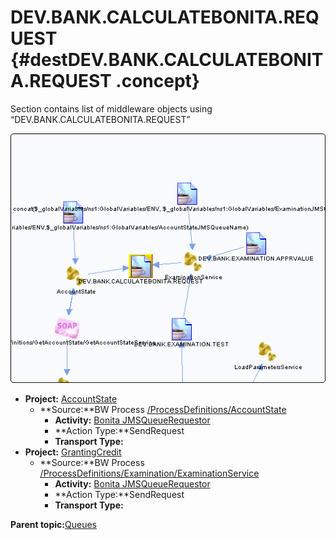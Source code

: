 # DEV.BANK.CALCULATEBONITA.REQUEST {#destDEV.BANK.CALCULATEBONITA.REQUEST .concept}

Section contains list of middleware objects using “DEV.BANK.CALCULATEBONITA.REQUEST”

![](dest_Id88.png)

-   **Project:** [AccountState](../projs/AccountState.md)
    -   **Source:**BW Process [/ProcessDefinitions/AccountState](../../../projects/AccountState/ProcessDefinitions/AccountState.process.md)
        -   **Activity:** [Bonita JMSQueueRequestor](../projs/act_87.md)
        -   **Action Type:**SendRequest
        -   **Transport Type:**
-   **Project:** [GrantingCredit](../projs/GrantingCredit.md)
    -   **Source:**BW Process [/ProcessDefinitions/Examination/ExaminationService](../../../projects/GrantingCredit/ProcessDefinitions/Examination/ExaminationService.process.md)
        -   **Activity:** [Bonita JMSQueueRequestor](../projs/act_104.md)
        -   **Action Type:**SendRequest
        -   **Transport Type:**

**Parent topic:**[Queues](../../../../../../modules/demo_Enterprise/dita/crossref/dest/msgs/Group_Id144.md)

